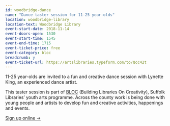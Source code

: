 ```yaml
---
id: woodbridge-dance
name: "Dance taster session for 11-25 year-olds"
location: woodbridge-library
location-text: Woodbridge Library
event-start-date: 2018-11-14
event-doors-open: 1530
event-start-time: 1545
event-end-time: 1715
event-ticket-price: free
event-category: bloc
breadcrumb: y
event-ticket-url: https://artslibraries.typeform.com/to/Qcc42t
---
```


11-25 year-olds are invited to a fun and creative dance session with Lynette King, an experienced dance artist.

This taster session is part of [BLOC](/bloc/) (Building Libraries On Creativity), Suffolk Libraries’ youth arts programme. Across the county work is being done with young people and artists to develop fun and creative activities, happenings and events.

[Sign up online &rarr;](https://artslibraries.typeform.com/to/Qcc42t)
